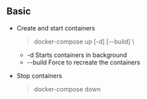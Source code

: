 ## Basic
- Create and start containers

    > docker-compose up [-d] [--build] \ 
    * -d Starts containers in background
    * --build Force to recreate the containers

- Stop containers

    > docker-compose down
